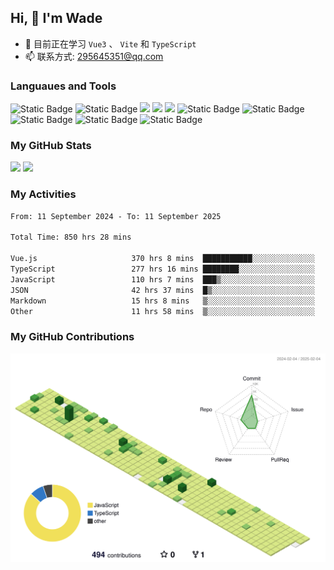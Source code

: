 ## Hi, 👋 I'm Wade

- 🌱 目前正在学习 `Vue3` 、 `Vite` 和 `TypeScript`
- 📫 联系方式: 295645351@qq.com

### Languaues and Tools

<span > 
  <img alt="Static Badge" src="https://img.shields.io/badge/Vue-%2342b883?style=flat-square&logo=Vue&logoColor=%23fff"> 
  <img alt="Static Badge" src="https://img.shields.io/badge/TypeScript-%230072b3?style=flat-square&logo=TypeScript&logoColor=%23fff"> 
  <img src="https://img.shields.io/badge/-JavaScript-F7DF1E?style=flat-square&logo=javascript&logoColor=white" /> 
  <img src="https://img.shields.io/badge/-HTML5-E34F26?style=flat-square&logo=html5&logoColor=white" /> 
  <img src="https://img.shields.io/badge/-CSS3-1572B6?style=flat-square&logo=css3" /> 
  <img alt="Static Badge" src="https://img.shields.io/badge/Webpack-%230072b3?style=flat-square&logo=webpack&logoColor=%23fff"> 
  <img alt="Static Badge" src="https://img.shields.io/badge/Vite-%239a60fe?style=flat-square&logo=vite&logoColor=%23fff"> 
  <img alt="Static Badge" src="https://img.shields.io/badge/Sass-%23c66394?style=flat-square&logo=Sass&logoColor=%23fff"> 
  <img alt="Static Badge" src="https://img.shields.io/badge/Visual_Studio_Code-007ACC?style=flat-square&logo=Visual-Studio-Code&logoColor=white"> 
  <img alt="Static Badge" src="https://img.shields.io/badge/Git-F05032?style=flat-square&logo=Git&logoColor=white">  
</span>


### My GitHub Stats

<div align="left">
  <img src="https://github-readme-stats.vercel.app/api?username=Cwd295645351&show_icons=true" /> 
  <img src="https://github-readme-stats.vercel.app/api/top-langs/?username=Cwd295645351&layout=compact&langs_count=6&text_color=000&icon_color=fff&theme=graywhite" />
</div>

### My Activities

<!--START_SECTION:waka-->

```txt
From: 11 September 2024 - To: 11 September 2025

Total Time: 850 hrs 28 mins

Vue.js                     370 hrs 8 mins  ███████████░░░░░░░░░░░░░░   43.52 %
TypeScript                 277 hrs 16 mins ████████░░░░░░░░░░░░░░░░░   32.60 %
JavaScript                 110 hrs 7 mins  ███▒░░░░░░░░░░░░░░░░░░░░░   12.95 %
JSON                       42 hrs 37 mins  █▒░░░░░░░░░░░░░░░░░░░░░░░   05.01 %
Markdown                   15 hrs 8 mins   ▒░░░░░░░░░░░░░░░░░░░░░░░░   01.78 %
Other                      11 hrs 58 mins  ▒░░░░░░░░░░░░░░░░░░░░░░░░   01.41 %
```

<!--END_SECTION:waka-->

### My GitHub Contributions

![](./profile-3d-contrib/profile-green-animate.svg)
